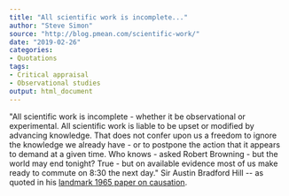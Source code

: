 ```yaml
---
title: "All scientific work is incomplete..."
author: "Steve Simon"
source: "http://blog.pmean.com/scientific-work/"
date: "2019-02-26"
categories:
- Quotations
tags:
- Critical appraisal
- Observational studies
output: html_document
---
```


"All scientific work is incomplete - whether it be observational or experimental. All scientific work is liable to be upset or modified by advancing knowledge. That does not confer upon us a freedom to ignore the knowledge we already have - or to postpone the action that it appears to demand at a given time. Who knows - asked Robert Browning - but the world may end tonight? True - but on available evidence most of us make ready to commute on 8:30 the next day." Sir Austin Bradford Hill -- as quoted in his [landmark 1965 paper on causation][hil1].

[hil1]: https://www.ncbi.nlm.nih.gov/pmc/articles/PMC1898525/

<!---more--->



